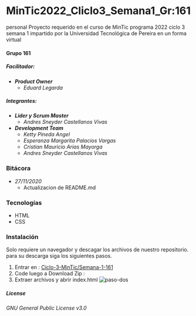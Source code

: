 # MinTic2022_Cliclo3_Semana1_Gr:161
personal
Proyecto requerido en el curso de MinTic programa 2022 ciclo 3 semana 1 impartido por la Universidad Tecnológica de Pereira en un forma virtual

#### Grupo 161
##### Facilitador:
   - ***Product Owner***
     - _Eduard Legarda_
##### Integrantes:
  - ***Lider y Scrum Master***
       - _Andres Sneyder Castellanos Vivas_ 
  - ***Development Team***
       - _Ketty Pineda Angel_
       - _Esperanza Margarita Palacios Vargas_
       - _Cristian Mauricio Arias Mayorga_
       - _Andres Sneyder Castellanos Vivas_ 
       
  


### Bitácora

  - _27/11/2020_
    - Actualizacion de README.md



### Tecnologías
- HTML
- CSS

### Instalación

Solo requiere un navegador y descagar los archivos de nuestro repositorio. para su descarga siga los siguientes pasos.
1. Entrar en : [Ciclo-3-MinTic/Semana-1-161]
2. Code luego a Download Zip : 
3. Extraer archivos y abrir index.html ![paso-dos](https://i.ibb.co/m4zPZ8p/Screenshot-8.jpg)
 

##### License
_GNU General Public License v3.0_


[Ciclo-3-MinTic/Semana-1-161]: <https://github.com/Ciclo-3-MinTic/Semana-1-161>
